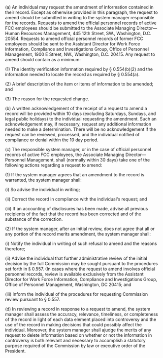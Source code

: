 (a) An individual may request the amendment of information contained in their record. Except as otherwise provided in this paragraph, the request to amend should be submitted in writing to the system manager responsible for the records. Requests to amend the official personnel records of active FCC employees should be submitted to the Associate Managing Director—Human Resources Management, 445 12th Street, SW., Washington, D.C. 20554. Requests to amend official personnel records of former FCC employees should be sent to the Assistant Director for Work Force Information, Compliance and Investigations Group, Office of Personnel Management, 1900 E Street, NW., Washington, D.C. 20415. Any request to amend should contain as a minimum:

(1) The identity verification information required by § 0.554(b)(2) and the information needed to locate the record as required by § 0.554(a).

(2) A brief description of the item or items of information to be amended; and

(3) The reason for the requested change.

(b) A written acknowledgement of the receipt of a request to amend a record will be provided within 10 days (excluding Saturdays, Sundays, and legal public holidays) to the individual requesting the amendment. Such an acknowledgement may, if necessary, request any additional information needed to make a determination. There will be no acknowledgement if the request can be reviewed, processed, and the individual notified of compliance or denial within the 10 day period.

(c) The responsible system manager, or in the case of official personnel records of active FCC employees, the Associate Managing Director—Personnel Management, shall (normally within 30 days) take one of the following actions regarding a request to amend:

(1) If the system manager agrees that an amendment to the record is warranted, the system manager shall:

(i) So advise the individual in writing;

(ii) Correct the record in compliance with the individual's request; and

(iii) If an accounting of disclosures has been made, advise all previous recipients of the fact that the record has been corrected and of the substance of the correction.

(2) If the system manager, after an initial review, does not agree that all or any portion of the record merits amendment, the system manager shall:

(i) Notify the individual in writing of such refusal to amend and the reasons therefore;

(ii) Advise the individual that further administrative review of the initial decision by the full Commission may be sought pursuant to the procedures set forth in § 0.557. (In cases where the request to amend involves official personnel records, review is available exclusively from the Assistant Director for Work Force Information, Compliance and Investigations Group, Office of Personnel Management, Washington, DC 20415; and

(iii) Inform the individual of the procedures for requesting Commission review pursuant to § 0.557.

(d) In reviewing a record in response to a request to amend, the system manager shall assess the accuracy, relevance, timeliness, or completeness of the record in light of each data element placed into controversy and the use of the record in making decisions that could possibly affect the individual. Moreover, the system manager shall ajudge the merits of any request to delete information based on whether or not the information in controversy is both relevant and necessary to accomplish a statutory purpose required of the Commission by law or executive order of the President.

